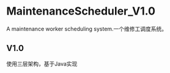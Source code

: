 # MaintenanceScheduler_V1.0
A maintenance worker scheduling system.一个维修工调度系统。
## V1.0
使用三层架构，基于Java实现